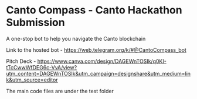 # Canto Compass - Canto Hackathon Submission

A one-stop bot to help you navigate the Canto blockchain

Link to the hosted bot - https://web.telegram.org/k/#@CantoCompass_bot

Pitch Deck - https://www.canva.com/design/DAGEWnTOSIk/q0KI-tTcCwwWfDEG6c-VvA/view?utm_content=DAGEWnTOSIk&utm_campaign=designshare&utm_medium=link&utm_source=editor

The main code files are under the test folder
